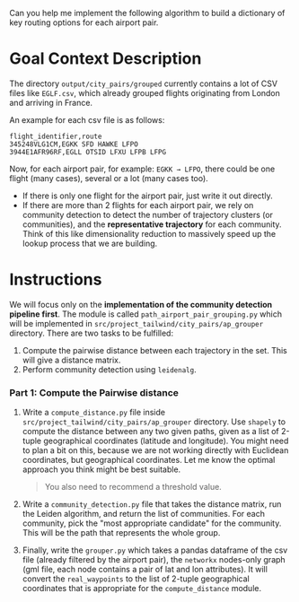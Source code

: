 Can you help me implement the following algorithm to build a dictionary of key routing options for each airport pair.

# Goal Context Description
The directory `output/city_pairs/grouped` currently contains a lot of CSV files like `EGLF.csv`, which already grouped flights originating from London and arriving in France.

An example for each csv file is as follows:
```csv
flight_identifier,route
345248VLG1CM,EGKK SFD HAWKE LFPO
3944E1AFR96RF,EGLL OTSID LFXU LFPB LFPG
```

Now, for each airport pair, for example: `EGKK → LFPO`, there could be one flight (many cases), several or a lot (many cases too).

- If there is only one flight for the airport pair, just write it out directly.
- If there are more than 2 flights for each airport pair, we rely on community detection to detect the number of trajectory clusters (or communities), and the **representative trajectory** for each community. Think of this like dimensionality reduction to massively speed up the lookup process that we are building.

# Instructions
We will focus only on the **implementation of the community detection pipeline first**. The module is called `path_airport_pair_grouping.py` which will be implemented in `src/project_tailwind/city_pairs/ap_grouper` directory. There are two tasks to be fulfilled:
1. Compute the pairwise distance between each trajectory in the set. This will give a distance matrix.
2. Perform community detection using `leidenalg`.

### Part 1: Compute the Pairwise distance
1. Write a `compute_distance.py` file inside `src/project_tailwind/city_pairs/ap_grouper` directory. Use `shapely` to compute the distance between any two given paths, given as a list of 2-tuple geographical coordinates (latitude and longitude). You might need to plan a bit on this, because we are not working directly with Euclidean coordinates, but geographical coordinates. Let me know the optimal approach you think might be best suitable.

    > You also need to recommend a threshold value.

2. Write a `community_detection.py` file that takes the distance matrix, run the Leiden algorithm, and return the list of communities. For each community, pick the "most appropriate candidate" for the community. This will be the path that represents the whole group.

3. Finally, write the `grouper.py` which takes a pandas dataframe of the csv file (already filtered by the airport pair), the `networkx` nodes-only graph (gml file, each node contains a pair of lat and lon attributes). It will convert the `real_waypoints` to the list of 2-tuple geographical coordinates that is appropriate for the `compute_distance` module.